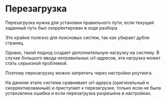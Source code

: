 # Перезагрузка

Перезагрузка нужна для установки правильного пути, если текущий заданный путь был скорректирован в ходе разбора.

Это крайне полезно для поисковых систем, так как убирает дубли страниц.

Однако, такой подход создает дополнительную нагрузку на систему. В случае большого ввода неправильных url-адресов, эта нагрузка может стать серьезной проблемой.

Поэтому перезагрузку можно запретить через настройки роутинга.

На данном этапе система сравнивает url-адерса (оригинальный и скорректированный) и приступает к перезагрузке, только если не была установлена ошибка и если перезагрузка разрешена в настройках.
